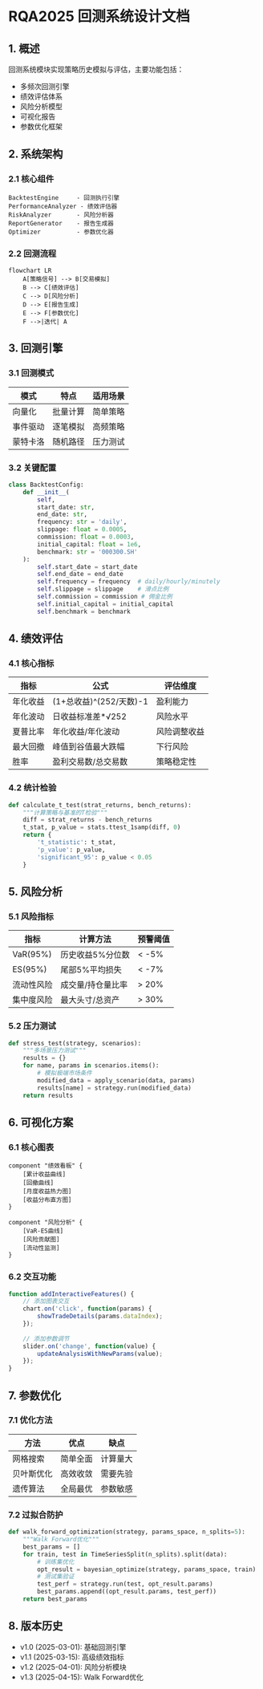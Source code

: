 # RQA2025 回测系统设计文档

## 1. 概述

回测系统模块实现策略历史模拟与评估，主要功能包括：
- 多频次回测引擎
- 绩效评估体系
- 风险分析模型
- 可视化报告
- 参数优化框架

## 2. 系统架构

### 2.1 核心组件
```text
BacktestEngine     - 回测执行引擎
PerformanceAnalyzer - 绩效评估器
RiskAnalyzer       - 风险分析器
ReportGenerator    - 报告生成器
Optimizer          - 参数优化器
```

### 2.2 回测流程
```mermaid
flowchart LR
    A[策略信号] --> B[交易模拟]
    B --> C[绩效评估]
    C --> D[风险分析]
    D --> E[报告生成]
    E --> F[参数优化]
    F -->|迭代| A
```

## 3. 回测引擎

### 3.1 回测模式
| 模式 | 特点 | 适用场景 |
|------|------|----------|
| 向量化 | 批量计算 | 简单策略 |
| 事件驱动 | 逐笔模拟 | 高频策略 |
| 蒙特卡洛 | 随机路径 | 压力测试 |

### 3.2 关键配置
```python
class BacktestConfig:
    def __init__(
        self,
        start_date: str,
        end_date: str,
        frequency: str = 'daily',
        slippage: float = 0.0005,
        commission: float = 0.0003,
        initial_capital: float = 1e6,
        benchmark: str = '000300.SH'
    ):
        self.start_date = start_date
        self.end_date = end_date
        self.frequency = frequency  # daily/hourly/minutely
        self.slippage = slippage    # 滑点比例
        self.commission = commission # 佣金比例
        self.initial_capital = initial_capital
        self.benchmark = benchmark
```

## 4. 绩效评估

### 4.1 核心指标
| 指标 | 公式 | 评估维度 |
|------|------|----------|
| 年化收益 | (1+总收益)^(252/天数)-1 | 盈利能力 |
| 年化波动 | 日收益标准差*√252 | 风险水平 |
| 夏普比率 | 年化收益/年化波动 | 风险调整收益 |
| 最大回撤 | 峰值到谷值最大跌幅 | 下行风险 |
| 胜率 | 盈利交易数/总交易数 | 策略稳定性 |

### 4.2 统计检验
```python
def calculate_t_test(strat_returns, bench_returns):
    """计算策略与基准的T检验"""
    diff = strat_returns - bench_returns
    t_stat, p_value = stats.ttest_1samp(diff, 0)
    return {
        't_statistic': t_stat,
        'p_value': p_value,
        'significant_95': p_value < 0.05
    }
```

## 5. 风险分析

### 5.1 风险指标
| 指标 | 计算方法 | 预警阈值 |
|------|----------|----------|
| VaR(95%) | 历史收益5%分位数 | < -5% |
| ES(95%) | 尾部5%平均损失 | < -7% |
| 流动性风险 | 成交量/持仓量比率 | > 20% |
| 集中度风险 | 最大头寸/总资产 | > 30% |

### 5.2 压力测试
```python
def stress_test(strategy, scenarios):
    """多场景压力测试"""
    results = {}
    for name, params in scenarios.items():
        # 模拟极端市场条件
        modified_data = apply_scenario(data, params)
        results[name] = strategy.run(modified_data)
    return results
```

## 6. 可视化方案

### 6.1 核心图表
```plantuml
component "绩效看板" {
    [累计收益曲线]
    [回撤曲线]
    [月度收益热力图]
    [收益分布直方图]
}

component "风险分析" {
    [VaR-ES曲线]
    [风险贡献图]
    [流动性监测]
}
```

### 6.2 交互功能
```javascript
function addInteractiveFeatures() {
    // 添加图表交互
    chart.on('click', function(params) {
        showTradeDetails(params.dataIndex);
    });
    
    // 添加参数调节
    slider.on('change', function(value) {
        updateAnalysisWithNewParams(value);
    });
}
```

## 7. 参数优化

### 7.1 优化方法
| 方法 | 优点 | 缺点 |
|------|------|------|
| 网格搜索 | 简单全面 | 计算量大 |
| 贝叶斯优化 | 高效收敛 | 需要先验 |
| 遗传算法 | 全局最优 | 参数敏感 |

### 7.2 过拟合防护
```python
def walk_forward_optimization(strategy, params_space, n_splits=5):
    """Walk Forward优化"""
    best_params = []
    for train, test in TimeSeriesSplit(n_splits).split(data):
        # 训练集优化
        opt_result = bayesian_optimize(strategy, params_space, train)
        # 测试集验证
        test_perf = strategy.run(test, opt_result.params)
        best_params.append((opt_result.params, test_perf))
    return best_params
```

## 8. 版本历史

- v1.0 (2025-03-01): 基础回测引擎
- v1.1 (2025-03-15): 高级绩效指标
- v1.2 (2025-04-01): 风险分析模块
- v1.3 (2025-04-15): Walk Forward优化
